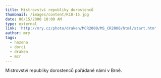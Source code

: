 ```yaml
---
title: Mistrovství republiky dorostenců
thumbnail: /images/content/K10-15.jpg
date: 06/15/2000 10:00 AM
type: external
link: 'http://mry.cz/photo/draken/MCR2000/MS_CR2000/html/start.htm'
author: mry
tags:
  - hazena
  - dorci
  - draken
  - mcr
---
```

Mistrovství republiky dorostenců pořádané námi v Brně.
